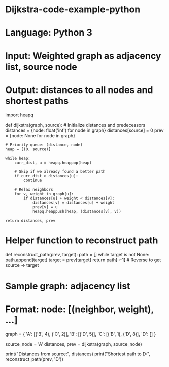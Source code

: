 # Dijkstra-code-example-python




# Language: Python 3
# Input: Weighted graph as adjacency list, source node
# Output: distances to all nodes and shortest paths

import heapq

def dijkstra(graph, source):
    # Initialize distances and predecessors
    distances = {node: float('inf') for node in graph}
    distances[source] = 0
    prev = {node: None for node in graph}
    
    # Priority queue: (distance, node)
    heap = [(0, source)]
    
    while heap:
        curr_dist, u = heapq.heappop(heap)
        
        # Skip if we already found a better path
        if curr_dist > distances[u]:
            continue
        
        # Relax neighbors
        for v, weight in graph[u]:
            if distances[u] + weight < distances[v]:
                distances[v] = distances[u] + weight
                prev[v] = u
                heapq.heappush(heap, (distances[v], v))
    
    return distances, prev

# Helper function to reconstruct path
def reconstruct_path(prev, target):
    path = []
    while target is not None:
        path.append(target)
        target = prev[target]
    return path[::-1]  # Reverse to get source → target

# Sample graph: adjacency list
# Format: node: [(neighbor, weight), ...]
graph = {
    'A': [('B', 4), ('C', 2)],
    'B': [('D', 5)],
    'C': [('B', 1), ('D', 8)],
    'D': []
}

source_node = 'A'
distances, prev = dijkstra(graph, source_node)

print("Distances from source:", distances)
print("Shortest path to D:", reconstruct_path(prev, 'D'))
